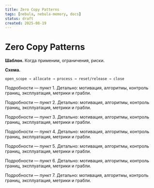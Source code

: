 ```yaml
---
title: Zero Copy Patterns
tags: [nebula, nebula-memory, docs]
status: draft
created: 2025-08-19
---
```


# Zero Copy Patterns

**Шаблон.** Когда применим, ограничения, риски.

**Схема.**
```
open_scope → allocate → process → reset/release → close
```

Подробности — пункт 1. Детально: мотивация, алгоритмы, контроль границ, эксплуатация, метрики и грабли.

Подробности — пункт 2. Детально: мотивация, алгоритмы, контроль границ, эксплуатация, метрики и грабли.

Подробности — пункт 3. Детально: мотивация, алгоритмы, контроль границ, эксплуатация, метрики и грабли.

Подробности — пункт 4. Детально: мотивация, алгоритмы, контроль границ, эксплуатация, метрики и грабли.

Подробности — пункт 5. Детально: мотивация, алгоритмы, контроль границ, эксплуатация, метрики и грабли.

Подробности — пункт 6. Детально: мотивация, алгоритмы, контроль границ, эксплуатация, метрики и грабли.

Подробности — пункт 7. Детально: мотивация, алгоритмы, контроль границ, эксплуатация, метрики и грабли.
